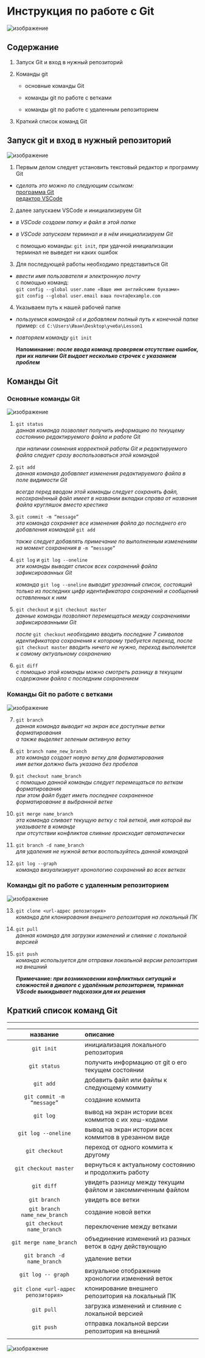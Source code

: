 # Инструкция по работе с Git

![изображение](https://pic.rutubelist.ru/video/90/f6/90f634db52582d6161022613befe580f.png "логотип Git")

## Содержание
1. Запуск Git и вход в нужный репозиторий

1. Команды git
    * основные команды Git

    * команды git по работе с ветками

    * команды git по работе с удаленным репозиторием

1. Краткий список команд Git

## Запуск git и вход в нужный репозиторий

![изображение](https://sun9-36.userapi.com/impf/c851520/v851520869/e0354/QcSIn4R48uQ.jpg?size=604x410&quality=96&sign=0a270e97fd6e9b08a36f46cef3caede1&type=album "программист")

1. Первым делом следует установить текстовый редактор и программу Git

* *сделать это можно по следующим ссылкам:*  
[программа Git](https://git-scm.com/downloads "для Windows, Linux, MAC")  
[редактор VSCode](https://code.visualstudio.com/Download "для Windows, Linux, MAC")

2. далее запускаем VSCode и инициализируем Git

* *в VSCode создаем папку и файл в этой папке*
* *в VSCode запускаем терминал и в нём инициализируем Git*

     с помощью команды: 
```git init```,
при удачной инициализации терминал не выведет ни каких ошибок
3. Для последующей работы необходимо представиться Git

* *ввести имя пользователя и электронную почту*  
     с помощью команд:  
```git config --global user.name «Ваше имя английскими буквами»```  
```git config --global user.email ваша почта@example.com```

4. Указываем путь к нашей рабочей папке

* *пользуемся командой* ```cd``` *и добавляем полный путь к конечной папке*  
пример: ```cd C:\Users\Иван\Desktop\учеба\Lesson1```
* *повторяем команду* ```git init```

    **Напоминание: *после ввода команд проверяем отсутствие ошибок, при их наличии Git выдает несколько строчек с указанием проблем***

## Команды Git
### Основные команды Git

![изображение](git_команды.jpg "терминал")

1. ```git status```  
*данная команда позволяет получить информацию по текущему состоянию редактируемого файла и работе Git*  

    *при наличии сомнения корректной работы Git и редактируемого файла следует сразу воспользоваться этой командой*

2. ```git add```  
*данная команда добавляет изменения редактируемого файла в поле видимости Git* 

    *всегда перед вводом этой команды следует сохранять файл, несохранённый файл имеет в названии вкладки справа от названия файла кругляшок вместо крестика*
3. ```git commit -m “message”```  
*эта команда сохраняет все изменения файла до последнего его добавления командой* ```git add```

    *также следует добавлять примечание по выполненным изменениям на момент сохранения в* ```-m “message”```
4. ```git log``` и ```git log --oneline```  
*эти команды выводят список всех сохранений файла зафиксированных Git*  

    *команда* ```git log --oneline``` *выводит урезанный список, состоящий только из последних цифр идентификатора сохранений и сообщений оставленных к ним*
5. ```git checkout``` и ```git checkout master```  
*данные команды позволяют перемещаться между сохранениями зафиксированными Git*

    *после* ```git checkout``` *необходимо вводить последние 7 символов идентификатора сохранения к которому требуется переход, после* ```git checkout master``` *вводить ничего не нужно, переход выполняется к самому актуальному сохранению*

6. ```git diff```  
*с помощью этой команды можно смотреть разницу в текущем содержании файла с последним сохранением*

### Команды Git по работе с ветками

![изображение](https://i.ytimg.com/vi/ie1v9YymUKM/hqdefault.jpg "ветки")

7. ```git branch```  
*данная команда выводит на экран все доступные ветки форматирования*  
*а также выделяет зеленым активную ветку*

8. ```git branch name_new_branch```  
*эта команда создает новую ветку для форматирования*  
*имя ветки должно быть указано без пробелов*

9. ```git checkout name_branch```  
*с помощью данной команды следует перемещаться по веткам форматирования*  
*при этом файл будет иметь последнее сохраненное форматирование в выбранной ветке*

10. ```git merge name_branch```  
*эта команда сливает текущую ветку с той веткой, имя которой вы указываете в команде*  
*при отсутствии конфликтов слияние происходит автоматически*

11. ```git branch -d name_branch```  
*для удаления не нужной ветки воспользуйтесь данной командой*

12. ```git log --graph```  
*команда визуализирует хронологию сохранений во всех ветках*

### Команды git по работе с удаленным репозиторием

![изображение](remote_repos.JPG "удалённый репозиторий")  

13. ```git clone <url-адрес репозитория>```  
*команда для клонирования внешнего репозитория на локальный ПК*

14. ```git pull```  
*данная команда для загрузки изменений и слияние с локальной версией*

15. ```git push```  
*команда используется для отправки локальной версии репозитория на внешний*

    **Примечание: *при возникновении конфликтных ситуаций и сложностей в диалоге с удалённым репозиторием, терминал VScode выкидывает подсказки для их решения***

## Краткий список команд Git
_____
|название|описание|
|:-:|:-|
|```git init```|инициализация локального репозитория|
|```git status```|получить информацию от git о его текущем состоянии|
|```git add```|добавить файл или файлы к следующему коммиту|
|```git commit -m “message”```|создание коммита|
|```git log```|вывод на экран истории всех коммитов с их хеш-кодами|
|```git log --oneline```|вывод на экран истории всех коммитов в урезанном виде|
|```git checkout```|переход от одного коммита к другому|
|```git checkout master```|вернуться к актуальному состоянию и продолжить работу|
|```git diff```|увидеть разницу между текущим файлом и закоммиченным файлом|
|```git branch```|увидеть все ветки|
|```git branch name_new_branch```|создание новой ветки|
|```git checkout name_branch```|переключение между ветками|
|```git merge name_branch```|объединение изменений из разных веток в одну действующую|
|```git branch -d name_branch```|удаление ветки|
|```git log -- graph```|визуальное отображение хронологии изменений веток|
|```git clone <url-адрес репозитория>```|клонирование внешнего репозитория на локальный ПК|
|```git pull```|загрузка изменений и слияние с локальной версией|
|```git push```|отправка локальной версии репозитория на внешний|
|||

![изображение](https://i.pinimg.com/236x/84/dd/6a/84dd6a39cfec81fe45b784472f70f607.jpg?nii=t "Конец")
